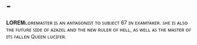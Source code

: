 # -
𝐋𝐎𝐑𝐄𝐌ʟᴏʀᴇᴍᴀꜱᴛᴇʀ ɪꜱ ᴀɴ ᴀɴᴛᴀɢᴏɴɪꜱᴛ ᴛᴏ ꜱᴜʙᴊᴇᴄᴛ 67 ɪɴ ᴇxᴀᴍᴛᴀᴋᴇʀ. ꜱʜᴇ ɪꜱ ᴀʟꜱᴏ ᴛʜᴇ ꜰᴜᴛᴜʀᴇ ꜱɪᴅᴇ ᴏꜰ ᴀᴢᴀᴢᴇʟ ᴀɴᴅ ᴛʜᴇ ɴᴇᴡ ʀᴜʟᴇʀ ᴏꜰ ʜᴇʟʟ, ᴀꜱ ᴡᴇʟʟ ᴀꜱ ᴛʜᴇ ᴍᴀꜱᴛᴇʀ ᴏꜰ ɪᴛꜱ ꜰᴀʟʟᴇɴ Qᴜᴇᴇɴ ʟᴜᴄɪꜰᴇʀ.
